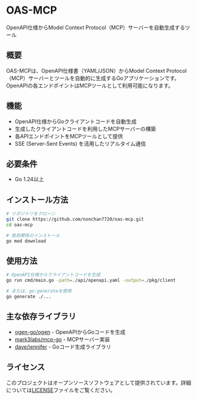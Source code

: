 # OAS-MCP

OpenAPI仕様からModel Context Protocol（MCP）サーバーを自動生成するツール

## 概要

OAS-MCPは、OpenAPI仕様書（YAML/JSON）からModel Context Protocol（MCP）サーバーとツールを自動的に生成するGoアプリケーションです。OpenAPIの各エンドポイントはMCPツールとして利用可能になります。

## 機能

- OpenAPI仕様からGoクライアントコードを自動生成
- 生成したクライアントコードを利用したMCPサーバーの構築
- 各APIエンドポイントをMCPツールとして提供
- SSE (Server-Sent Events) を活用したリアルタイム通信

## 必要条件

- Go 1.24以上

## インストール方法

```bash
# リポジトリをクローン
git clone https://github.com/nonchan7720/oas-mcp.git
cd oas-mcp

# 依存関係のインストール
go mod download
```

## 使用方法

```bash
# OpenAPI仕様からクライアントコードを生成
go run cmd/main.go -path=./api/openapi.yaml -output=./pkg/client

# または、go:generateを使用
go generate ./...
```

## 主な依存ライブラリ

- [ogen-go/ogen](https://github.com/ogen-go/ogen) - OpenAPIからGoコードを生成
- [mark3labs/mcp-go](https://github.com/mark3labs/mcp-go) - MCPサーバー実装
- [dave/jennifer](https://github.com/dave/jennifer) - Goコード生成ライブラリ

## ライセンス

このプロジェクトはオープンソースソフトウェアとして提供されています。詳細については[LICENSE](./LICENSE)ファイルをご覧ください。
